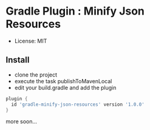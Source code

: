 # Gradle Plugin : Minify Json Resources

- License: MIT

## Install

- clone the project
- execute the task publishToMavenLocal
- edit your build.gradle and add the plugin

```groovy
plugin {
  id 'gradle-minify-json-resources' version '1.0.0'
}
```

more soon...
